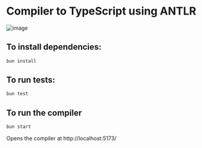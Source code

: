 # Compiler to TypeScript using ANTLR
![image](https://github.com/user-attachments/assets/2651ad10-d986-4f4a-9e5d-b4ee91b368b5)

## To install dependencies:

```bash
bun install
```

## To run tests:

```bash
bun test
```

## To run the compiler

```bash
bun start
```

Opens the compiler at http://localhost:5173/
